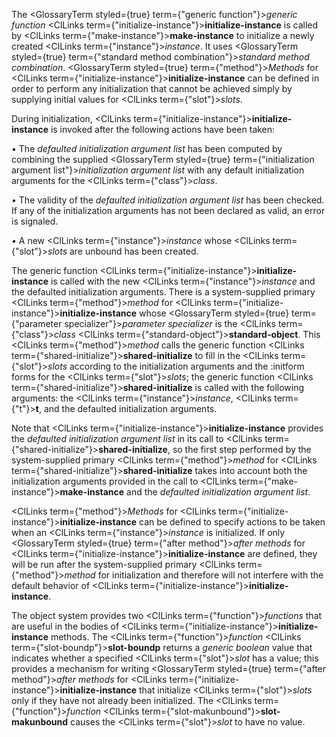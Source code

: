  



The <GlossaryTerm styled={true} term={"generic function"}><i>generic function</i></GlossaryTerm> <ClLinks  term={"initialize-instance"}><b>initialize-instance</b></ClLinks> is called by <ClLinks  term={"make-instance"}><b>make-instance</b></ClLinks> to initialize a newly created <ClLinks  term={"instance"}><i>instance</i></ClLinks>. It uses <GlossaryTerm styled={true} term={"standard method combination"}><i>standard method combination</i></GlossaryTerm>. <GlossaryTerm styled={true} term={"method"}><i>Methods</i></GlossaryTerm> for <ClLinks  term={"initialize-instance"}><b>initialize-instance</b></ClLinks> can be defined in order to perform any initialization that cannot be achieved simply by supplying initial values for <ClLinks  term={"slot"}><i>slots</i></ClLinks>. 



During initialization, <ClLinks  term={"initialize-instance"}><b>initialize-instance</b></ClLinks> is invoked after the following actions have been taken: 



 



 



*•* The *defaulted initialization argument list* has been computed by combining the supplied <GlossaryTerm styled={true} term={"initialization argument list"}><i>initialization argument list</i></GlossaryTerm> with any default initialization arguments for the <ClLinks  term={"class"}><i>class</i></ClLinks>. 



*•* The validity of the *defaulted initialization argument list* has been checked. If any of the initialization arguments has not been declared as valid, an error is signaled. 



*•* A new <ClLinks  term={"instance"}><i>instance</i></ClLinks> whose <ClLinks  term={"slot"}><i>slots</i></ClLinks> are unbound has been created. 



The generic function <ClLinks  term={"initialize-instance"}><b>initialize-instance</b></ClLinks> is called with the new <ClLinks  term={"instance"}><i>instance</i></ClLinks> and the defaulted initialization arguments. There is a system-supplied primary <ClLinks  term={"method"}><i>method</i></ClLinks> for <ClLinks  term={"initialize-instance"}><b>initialize-instance</b></ClLinks> whose <GlossaryTerm styled={true} term={"parameter specializer"}><i>parameter specializer</i></GlossaryTerm> is the <ClLinks  term={"class"}><i>class</i></ClLinks> <ClLinks  term={"standard-object"}><b>standard-object</b></ClLinks>. This <ClLinks  term={"method"}><i>method</i></ClLinks> calls the generic function <ClLinks  term={"shared-initialize"}><b>shared-initialize</b></ClLinks> to fill in the <ClLinks  term={"slot"}><i>slots</i></ClLinks> according to the initialization arguments and the :initform forms for the <ClLinks  term={"slot"}><i>slots</i></ClLinks>; the generic function <ClLinks  term={"shared-initialize"}><b>shared-initialize</b></ClLinks> is called with the following arguments: the <ClLinks  term={"instance"}><i>instance</i></ClLinks>, <ClLinks  term={"t"}><b>t</b></ClLinks>, and the defaulted initialization arguments. 



Note that <ClLinks  term={"initialize-instance"}><b>initialize-instance</b></ClLinks> provides the *defaulted initialization argument list* in its call to <ClLinks  term={"shared-initialize"}><b>shared-initialize</b></ClLinks>, so the first step performed by the system-supplied primary <ClLinks  term={"method"}><i>method</i></ClLinks> for <ClLinks  term={"shared-initialize"}><b>shared-initialize</b></ClLinks> takes into account both the initialization arguments provided in the call to <ClLinks  term={"make-instance"}><b>make-instance</b></ClLinks> and the *defaulted initialization argument list*. 



<ClLinks  term={"method"}><i>Methods</i></ClLinks> for <ClLinks  term={"initialize-instance"}><b>initialize-instance</b></ClLinks> can be defined to specify actions to be taken when an <ClLinks  term={"instance"}><i>instance</i></ClLinks> is initialized. If only <GlossaryTerm styled={true} term={"after method"}><i>after methods</i></GlossaryTerm> for <ClLinks  term={"initialize-instance"}><b>initialize-instance</b></ClLinks> are defined, they will be run after the system-supplied primary <ClLinks  term={"method"}><i>method</i></ClLinks> for initialization and therefore will not interfere with the default behavior of <ClLinks  term={"initialize-instance"}><b>initialize-instance</b></ClLinks>. 



The object system provides two <ClLinks  term={"function"}><i>functions</i></ClLinks> that are useful in the bodies of <ClLinks  term={"initialize-instance"}><b>initialize-instance</b></ClLinks> methods. The <ClLinks  term={"function"}><i>function</i></ClLinks> <ClLinks  term={"slot-boundp"}><b>slot-boundp</b></ClLinks> returns a *generic boolean* value that indicates whether a specified <ClLinks  term={"slot"}><i>slot</i></ClLinks> has a value; this provides a mechanism for writing <GlossaryTerm styled={true} term={"after method"}><i>after methods</i></GlossaryTerm> for <ClLinks  term={"initialize-instance"}><b>initialize-instance</b></ClLinks> that initialize <ClLinks  term={"slot"}><i>slots</i></ClLinks> only if they have not already been initialized. The <ClLinks  term={"function"}><i>function</i></ClLinks> <ClLinks  term={"slot-makunbound"}><b>slot-makunbound</b></ClLinks> causes the <ClLinks  term={"slot"}><i>slot</i></ClLinks> to have no value. 



